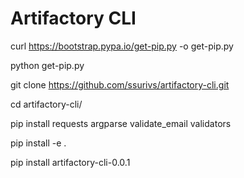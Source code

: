 # Artifactory CLI

curl https://bootstrap.pypa.io/get-pip.py -o get-pip.py

python get-pip.py

git clone https://github.com/ssurivs/artifactory-cli.git

cd artifactory-cli/

pip install requests argparse validate_email validators

pip install -e . 

pip install  artifactory-cli-0.0.1 

